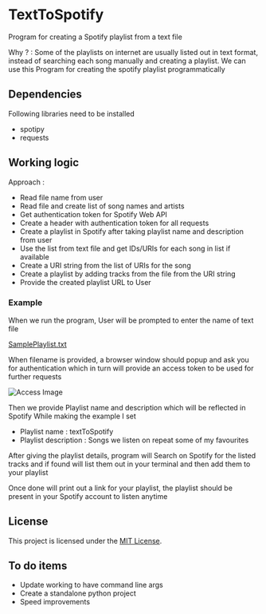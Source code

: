 # TextToSpotify

Program for creating a Spotify playlist from a text file 

Why ? : Some of the playlists on internet are usually listed out in text format, instead of searching each song manually and creating a playlist. We can use this Program for creating the spotify playlist programmatically

## Dependencies

Following libraries need to be installed  
* spotipy
* requests

## Working logic

Approach : 

* Read file name from user 
* Read file and create list of song names and artists 
* Get authentication token for Spotify Web API
* Create a header with authentication token for all requests
* Create a playlist in Spotify after taking playlist name and description from user
* Use the list from text file and get IDs/URIs for each song in list if available
* Create a URI string from the list of URIs for the song
* Create a playlist by adding tracks from the file from the URI string
* Provide the created playlist URL to User 

### Example 

When we run the program, User will be prompted to enter the name of text file

[SamplePlaylist.txt ](https://raw.githubusercontent.com/maxyodedara5/TextToSpotify/master/SamplePlaylist.txt)

When filename is provided, a browser window should popup and ask you for authentication which in turn will provide an access token to be used for further requests


![Access Image ](AccessSpotify.bmp)

Then we provide Playlist name and description which will be reflected in Spotify
While making the example I set
* Playlist name : textToSpotify
* Playlist description : Songs we listen on repeat some of my favourites

After giving the playlist details, program will Search on Spotify for the listed tracks and if found will list them out in your terminal and then add them to your playlist

Once done will print out a link for your playlist, the playlist should be present in your Spotify account to listen anytime

## License

This project is licensed under the [MIT License](LICENSE).

## To do items

* Update working to have command line args 
* Create a standalone python project
* Speed improvements
